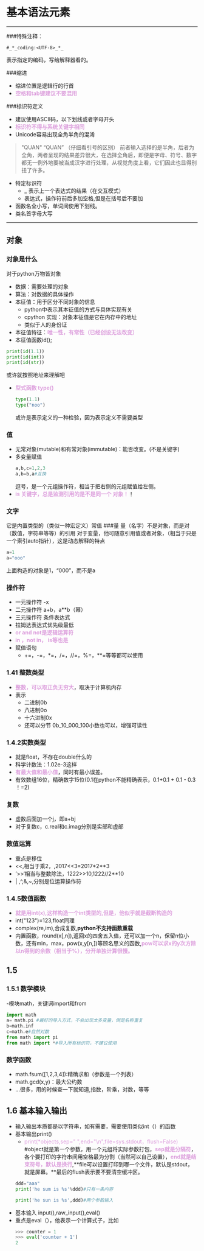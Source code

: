 # 基本语法元素
---
###特殊注释：
```
#_*_coding:<UTF-8>_*_
```
表示指定的编码，写给解释器看的。

###缩进
- 缩进位置是逻辑行的行首
- **<font color=plum>空格和tab键建议不要混用</font>**
  
###标识符定义
- 建议使用ASCII码，以下划线或者字母开头
- **<font color=plum>标识符不得与系统关键字相同</font>**
- Unicode容易出现全角半角的混淆
 >"QUAN"
“QUAN”
（仔细看引号的区别） 
前者输入选择的是半角，后者为全角，两者呈现的结果差异很大，在选择全角后，即便是字母、符号、数字都无一例外地要被当成汉字进行处理，从视觉角度上看，它们因此也显得别扭了许多。
>
- 特定标识符
  - _ 表示上一个表达式的结果（在交互模式）
  - 表达式，操作符前后多加空格,但是在括号后不要加
- 函数名全小写，单词间使用下划线。
- 类名首字母大写
---
## 对象

### 对象是什么
对于python万物皆对象
- 数据：需要处理的对象
- 算法：对数据的具体操作
- 本征值：用于区分不同对象的信息
  - python中表示其本征值的方式与具体实现有关
  - cpython 实现：对象本征值是它在内存中的地址
  - 类似于人的身份证
- 本征值特征：**<font color=plum>唯一性，有常性（已经创设无法改变）</font>**
- 本征值函数id();
 ```python
 print(id(1.1))
 print(id(int))
 print(id(str))
 ```
 或许就按照地址来理解吧

- **<font color=plum>型式函数 type()</font>**
  ```python
  type(1.1)
  type("noo")
  ```
  或许是表示定义的一种检验，因为表示定义不需要类型

### 值
- 无常对象(mutable)和有常对象(immutable)：能否改变。(不是关键字)
- 多变量赋值
  ```python
  a,b,c=1,2,3
  a,b=b,a#互换
  ```
  逗号，是一个元组操作符，相当于把右侧的元组赋值给左侧。
- **<font color=plum>is 关键字，总是监测引用的是不是同一个 对象！</font>**！
### 文字
它是内置类型的（类似一种宏定义）常值
###量
量（名字）不是对象，而是对（数值，字符串等等）的引用
对于变量，他可随意引用值或者对象，（相当于只是一个索引auto指针），这是动态解释的特点
```python
a=1
a="ooo"
```
上面构造的对象是1，“000”，而不是a


### 操作符
 - 一元操作符 -x
 - 二元操作符 a+b，a**b（幂） 
 - 三元操作符 条件表达式
 - 拉姆达表达式优先级最低
 - **<font color=plum>or and not是逻辑运算符</font>**
 - **<font color=plum>in ，not in， is等也是</font>**
 - 赋值语句
    - +=，-=，*=，/=，//=，%=，**=等等都可以使用
  
### 1.41 整数类型
- **<font color=plum>整数，可以取正负无穷大</font>**，取决于计算机内存
- 表示
  - 二进制0b
  - 八进制0o
  - 十六进制0x
  - 还可以分节 0b_10_000_100小数也可以，增强可读性
### 1.4.2实数类型
- 就是float，不存在double什么的
- 科学计数法：1.02e-3这样
- **<font color=plum>有最大值和最小值</font>**，同时有最小误差。
- 有效数组16位，精确数字15位(0.1在python不能精确表示，0.1+0.1 + 0.1 - 0.3 ！=2)

### 复数
* 虚数后面加一个j，即a+bj
* 对于复数c，c.real和c.imag分别是实部和虚部

### 数值运算
- 重点是移位
- <<,相当于乘2，,2017<<3=2017*2**3
- ’>>‘相当与整数除法，1222>>10,1222//2**10
- | ,^,&,~,分别是位运算操作符

### 1.4.5数值函数
- **<font color=plum>就是用int(x),这样构造一个int类型的,但是，他似乎就是截断构造的</font>**
- int("123")=123,float同理
- complex(re,im),合成复数,**python不支持函数重载**
- 内置函数，round(x[,n]),返回x的四舍五入值，还可以加一个n，保留n位小数，还有min，max，pow(x,y[n,])等顾名思义的函数,**<font color=plum>pow可以求x的y次方除以n得到的余数（相当于%），分开单独计算很慢。</font>**
  
## 1.5
### 1.5.1 数学模块
-模块math，关键词import和from
```python
import math
a= math.pi #最好的导入方式，不会出现太多变量，倒是名称重复
b=math.inf
c=math.e#自然对数
from math import pi
from math import *#导入所有标识符，不建议使用
```
### 数学函数
- math.fsum([1,2,3,4]):精确求和（参数是一个列表）
- math.gcd(x,y)：最大公约数
- ...很多，用的时候查一下就知道,指数，阶乘，对数，等等

## 1.6 基本输入输出
- 输入输出本质都是以字符串，如有需要，需要使用类似int（）的函数
- 基本输出print()
  - <font color=plum>print(*objects,sep=" ",end="\n",file=sys.stdout，flush=False)</font>
   #object就是第一个参数，用一个元组将实际参数打包，**<font color=plum>sep就是分隔符</font>**，各个要打印的字符串间用空格最为分割（当然可以自己设置），**<font color=plum>end就是结束符号，默认是换行</font>**,**file可以设置打印到哪一个文件，默认是stdout，就是屏幕。**最后的flush表示要不要清空缓冲区。
  ```python
  ddd="aaa"
  print('he sum is %s'%ddd)#只有一条内容

  print('he sun is %s',ddd)#两个参数输入


- 基本输入 input(),raw_input(),eval()
- 重点是eval（），他表示一个计算式子，比如
  ```python
  >>> counter = 1
  >>> eval('counter + 1')
  2
